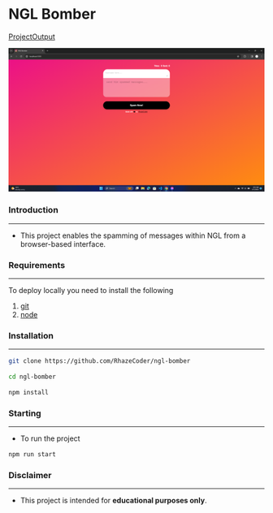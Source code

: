 <h1>NGL Bomber</h1>

[ProjectOutput](https://git-scm.com/book/en/v2/Getting-Started-Installing-Git "Project Output")

![Preview](./images/preview.png)

### Introduction
------------
 - This project enables the spamming of messages within NGL from a browser-based interface.

### Requirements
------------
To deploy locally you need to install the following
1. [git](https://git-scm.com/book/en/v2/Getting-Started-Installing-Git "git")
2. [node](https://nodejs.org/en "node")

### Installation
------------
```bash
git clone https://github.com/RhazeCoder/ngl-bomber
```
```bash
cd ngl-bomber
```
```bash
npm install
```

### Starting
------------
- To run the project
```bash
npm run start
```

### Disclaimer
------------
- This project is intended for **educational purposes only**.
